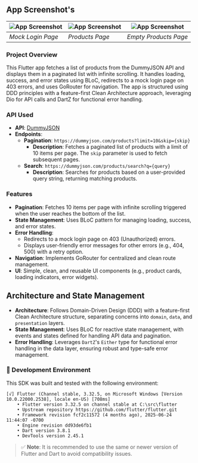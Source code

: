 ## App Screenshot's

![App Screenshot](https://github.com/HelloSajib/CifarX-Task/blob/feat/search/assets/screenshots/login.jpg) | ![App Screenshot](https://github.com/HelloSajib/CifarX-Task/blob/feat/search/assets/screenshots/products.jpg) | ![App Screenshot](https://github.com/HelloSajib/CifarX-Task/blob/feat/search/assets/screenshots/empty_products.jpg)
--- | --- | ---
*Mock Login Page* | *Products Page* | *Empty Products Page*

### Project Overview
This Flutter app fetches a list of products from the DummyJSON API and displays them in a paginated list with infinite scrolling. It handles loading, success, and error states using BLoC, redirects to a mock login page on 403 errors, and uses GoRouter for navigation. The app is structured using DDD principles with a feature-first Clean Architecture approach, leveraging Dio for API calls and DartZ for functional error handling.

### API Used
- **API**: [DummyJSON](https://dummyjson.com)
- **Endpoints**:
  - **Pagination**: `https://dummyjson.com/products?limit=10&skip={skip}`
    - **Description**: Fetches a paginated list of products with a limit of 10 items per page. The `skip` parameter is used to fetch subsequent pages.
  - **Search**: `https://dummyjson.com/products/search?q={query}`
    - **Description**: Searches for products based on a user-provided query string, returning matching products.

### Features
- **Pagination**: Fetches 10 items per page with infinite scrolling triggered when the user reaches the bottom of the list.
- **State Management**: Uses BLoC pattern for managing loading, success, and error states.
- **Error Handling**:
  - Redirects to a mock login page on 403 (Unauthorized) errors.
  - Displays user-friendly error messages for other errors (e.g., 404, 500) with a retry option.
- **Navigation**: Implements GoRouter for centralized and clean route management.
- **UI**: Simple, clean, and reusable UI components (e.g., product cards, loading indicators, error widgets).

## Architecture and State Management
- **Architecture**: Follows Domain-Driven Design (DDD) with a feature-first Clean Architecture structure, separating concerns into `domain`, `data`, and `presentation` layers.
- **State Management**: Uses BLoC for reactive state management, with events and states defined for handling API data and pagination.
- **Error Handling**: Leverages `DartZ`'s `Either` type for functional error handling in the data layer, ensuring robust and type-safe error management.


### 🧪 Development Environment

This SDK was built and tested with the following environment:

```
[√] Flutter (Channel stable, 3.32.5, on Microsoft Windows [Version 10.0.22000.2538], locale en-US) [708ms]
    • Flutter version 3.32.5 on channel stable at C:\src\flutter
    • Upstream repository https://github.com/flutter/flutter.git
    • Framework revision fcf2c11572 (4 months ago), 2025-06-24 11:44:07 -0700
    • Engine revision dd93de6fb1
    • Dart version 3.8.1
    • DevTools version 2.45.1
```

> ✅ **Note**: It is recommended to use the same or newer version of Flutter and Dart to avoid compatibility issues.
